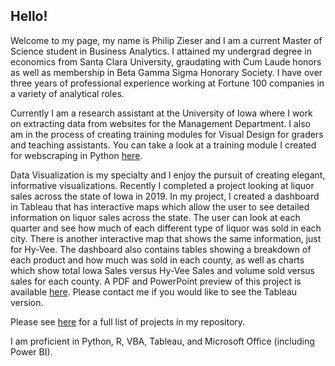 ## Hello!

Welcome to my page, my name is Philip Zieser and I am a current Master of Science student in Business Analytics. I attained my undergrad degree in economics from Santa Clara University, graudating with Cum Laude honors as well as membership in Beta Gamma Sigma Honorary Society. I have over three years of professional experience working at Fortune 100 companies in a variety of analytical roles. 

Currently I am a research assistant at the University of Iowa where I work on extracting data from websites for the Management Department. I also am in the process of creating training modules for Visual Design for graders and teaching assistants. You can take a look at a training module I created for webscraping in Python [here](https://philip-zieser.github.io/Python-Web-Scraping/).

Data Visualization is my specialty and I enjoy the pursuit of creating elegant, informative visualizations. Recently I completed a project looking at liquor sales across the state of Iowa in 2019. In my project, I created a dashboard in Tableau that has interactive maps which allow the user to see detailed information on liquor sales across the state. The user can look at each quarter and see how much of each different type of liquor was sold in each city. There is another interactive map that shows the same information, just for Hy-Vee. The dashboard also contains tables showing a breakdown of each product and how much was sold in each county, as well as charts which show total Iowa Sales versus Hy-Vee Sales and volume sold versus sales for each county. A PDF and PowerPoint preview of this project is available [here](https://github.com/Philip-Zieser/Hy-Vee-Liquor-Sales). Please contact me if you would like to see the Tableau version.

Please see [here](https://github.com/Philip-Zieser?tab=repositories) for a full list of projects in my repository.

I am proficient in Python, R, VBA, Tableau, and Microsoft Office (including Power BI).
